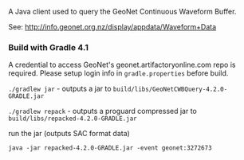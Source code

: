 A Java client used to query the GeoNet Continuous Waveform Buffer.

See: http://info.geonet.org.nz/display/appdata/Waveform+Data

### Build with Gradle 4.1

A credential to access GeoNet's geonet.artifactoryonline.com repo is required.
Please setup login info in `gradle.properties` before build.
 
`./gradlew jar` - outputs a jar to `build/libs/GeoNetCWBQuery-4.2.0-GRADLE.jar`

`./gradlew repack` - outputs a proguard compressed jar to `build/libs/repacked-4.2.0-GRADLE.jar`

run the jar (outputs SAC format data)

`java -jar repacked-4.2.0-GRADLE.jar -event geonet:3272673`

